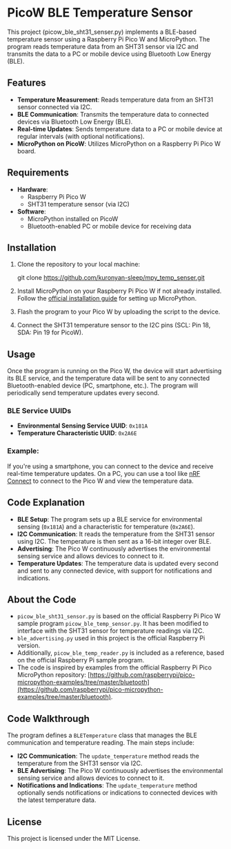 # PicoW BLE Temperature Sensor

This project (picow_ble_sht31_senser.py) implements a BLE-based temperature sensor using a Raspberry Pi Pico W and MicroPython. The program reads temperature data from an SHT31 sensor via I2C and transmits the data to a PC or mobile device using Bluetooth Low Energy (BLE).

## Features

- **Temperature Measurement**: Reads temperature data from an SHT31 sensor connected via I2C.
- **BLE Communication**: Transmits the temperature data to connected devices via Bluetooth Low Energy (BLE).
- **Real-time Updates**: Sends temperature data to a PC or mobile device at regular intervals (with optional notifications).
- **MicroPython on PicoW**: Utilizes MicroPython on a Raspberry Pi Pico W board.

## Requirements

- **Hardware**:
  - Raspberry Pi Pico W
  - SHT31 temperature sensor (via I2C)
- **Software**:
  - MicroPython installed on PicoW
  - Bluetooth-enabled PC or mobile device for receiving data

## Installation

1. Clone the repository to your local machine:

   git clone https://github.com/kuronyan-sleep/mpy_temp_senser.git

2. Install MicroPython on your Raspberry Pi Pico W if not already installed. Follow the [official installation guide](https://www.raspberrypi.org/documentation/pico/getting-started/) for setting up MicroPython.

3. Flash the program to your Pico W by uploading the script to the device.

4. Connect the SHT31 temperature sensor to the I2C pins (SCL: Pin 18, SDA: Pin 19 for PicoW).

## Usage

Once the program is running on the Pico W, the device will start advertising its BLE service, and the temperature data will be sent to any connected Bluetooth-enabled device (PC, smartphone, etc.). The program will periodically send temperature updates every second.

### BLE Service UUIDs

- **Environmental Sensing Service UUID**: `0x181A`
- **Temperature Characteristic UUID**: `0x2A6E`

### Example:

If you're using a smartphone, you can connect to the device and receive real-time temperature updates. On a PC, you can use a tool like [nRF Connect](https://www.nordicsemi.com/Products/Development-tools/nRF-Connect-for-desktop) to connect to the Pico W and view the temperature data.

## Code Explanation

- **BLE Setup**: The program sets up a BLE service for environmental sensing (`0x181A`) and a characteristic for temperature (`0x2A6E`).
- **I2C Communication**: It reads the temperature from the SHT31 sensor using I2C. The temperature is then sent as a 16-bit integer over BLE.
- **Advertising**: The Pico W continuously advertises the environmental sensing service and allows devices to connect to it.
- **Temperature Updates**: The temperature data is updated every second and sent to any connected device, with support for notifications and indications.

## About the Code

- `picow_ble_sht31_sensor.py` is based on the official Raspberry Pi Pico W sample program `picow_ble_temp_sensor.py`. It has been modified to interface with the SHT31 sensor for temperature readings via I2C.
- `ble_advertising.py` used in this project is the official Raspberry Pi version.
- Additionally, `picow_ble_temp_reader.py` is included as a reference, based on the official Raspberry Pi sample program.
- The code is inspired by examples from the official Raspberry Pi Pico MicroPython repository: [https://github.com/raspberrypi/pico-micropython-examples/tree/master/bluetooth](https://github.com/raspberrypi/pico-micropython-examples/tree/master/bluetooth).

## Code Walkthrough

The program defines a `BLETemperature` class that manages the BLE communication and temperature reading. The main steps include:

- **I2C Communication**: The `update_temperature` method reads the temperature from the SHT31 sensor via I2C.
- **BLE Advertising**: The Pico W continuously advertises the environmental sensing service and allows devices to connect to it.
- **Notifications and Indications**: The `update_temperature` method optionally sends notifications or indications to connected devices with the latest temperature data.

## License

This project is licensed under the MIT License.
